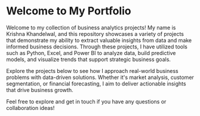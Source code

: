 # Welcome to My Portfolio

Welcome to my collection of business analytics projects! My name is Krishna Khandelwal, and this repository showcases a variety of projects that demonstrate my ability to extract valuable insights from data and make informed business decisions. Through these projects, I have utilized tools such as Python, Excel, and Power BI to analyze data, build predictive models, and visualize trends that support strategic business goals.

Explore the projects below to see how I approach real-world business problems with data-driven solutions. Whether it's market analysis, customer segmentation, or financial forecasting, I aim to deliver actionable insights that drive business growth.

Feel free to explore and get in touch if you have any questions or collaboration ideas!
